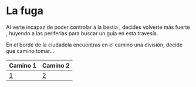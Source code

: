 # La fuga

Al verte incapaz de poder controlar a la bestia , decides volverte más fuerte , huyendo a las periferias para buscar un guía en esta travesía.

En el borde de la ciudadela encuentras en el camino una división, decide que camino tomar...

Camino 1 | Camino 2
---------|----------
[1](seis.md) | [2](siete.md)
